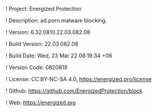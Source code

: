 ! Project: Energized Protection

! Description: ad.porn.malware blocking.

! Version: 6.32.0810.22.03.082.08

! Build Version: 22.03.082.08

! Build Date: Wed, 23 Mar 22 08:19:34 +06

! Version Code: 0820819

! License: CC BY-NC-SA 4.0, https://energized.pro/license

! Github: https://github.com/EnergizedProtection/block

! Web: https://energized.pro
